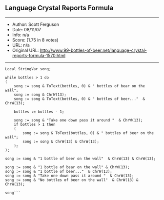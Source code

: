 
## Language Crystal Reports Formula ##
---
- Author: Scott Ferguson
- Date: 08/11/07
- Info: n/a
- Score:  (1.75 in 8 votes)
- URL: n/a
- Original URL: http://www.99-bottles-of-beer.net/language-crystal-reports-formula-1570.html
---

```Local NumberVar bottles := 99;
Local StringVar song;

while bottles > 1 do
(
    song := song & ToText(bottles, 0) & " bottles of bear on the wall";
    song := song & ChrW(13);
    song := song & ToText(bottles, 0) & " bottles of beer..."  & ChrW(13);

    bottles := bottles - 1;

    song := song & "Take one down pass it around "  & ChrW(13);
    if bottles > 1 then
    (
        song := song & ToText(bottles, 0) & " bottles of beer on the wall";
        song := song & ChrW(13) & ChrW(13);
    );
);

song := song & "1 bottle of beer on the wall"  & ChrW(13) & ChrW(13);

song := song & "1 bottle of bear on the wall" & ChrW(13);
song := song & "1 bottle of beer..."  & ChrW(13);
song := song & "Take one down pass it around "  & ChrW(13);
song := song & "No bottles of beer on the wall"  & ChrW(13) & ChrW(13);

song```